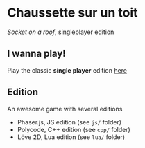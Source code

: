 Chaussette sur un toit
======================

*Socket on a roof*, singleplayer edition

I wanna play!
--------------

Play the classic **single player** edition [here](http://verticale.me/chaussette/)

Edition
-------

An awesome game with several editions

- Phaser.js, JS edition (see ```js/``` folder)
- Polycode, C++ edition (see ```cpp/``` folder)
- Löve 2D, Lua edition (see ```lua/``` folder) 
